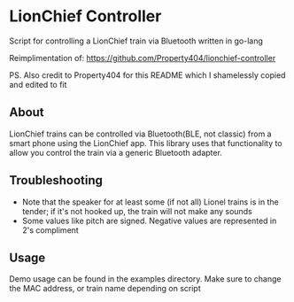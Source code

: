 

# LionChief Controller

Script for controlling a LionChief train via Bluetooth written in go-lang

Reimplimentation of:
https://github.com/Property404/lionchief-controller

PS. Also credit to Property404 for this README which I shamelessly copied and edited to fit

## About

LionChief trains can be controlled via Bluetooth(BLE, not classic) from a smart phone
using the LionChief app. This library uses that functionality to allow you control the train via a generic Bluetooth adapter. 

## Troubleshooting

* Note that the speaker for at least some (if not all) Lionel trains is in the
tender; if it's not hooked up, the train will not make any sounds
* Some values like pitch are signed. Negative values are represented in 2's
compliment

## Usage

Demo usage can be found in the examples directory. Make sure to change the MAC address, or train name depending on script
